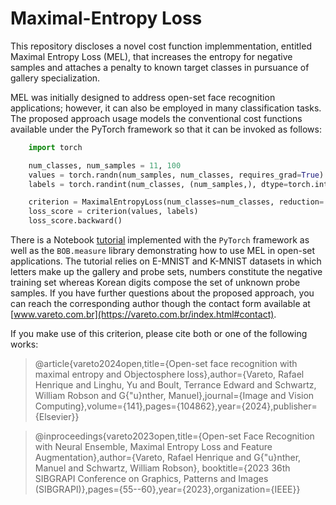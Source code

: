 # Maximal-Entropy Loss
This repository discloses a novel cost function implemmentation, entitled Maximal Entropy Loss (MEL), that increases the entropy for negative samples and attaches a penalty to known target classes in pursuance of gallery specialization.

MEL was initially designed to address open-set face recognition applications; however, it can also be employed in many classification tasks.
The proposed approach usage models the conventional cost functions available under the PyTorch framework so that it can be invoked as follows:

```python
    import torch

    num_classes, num_samples = 11, 100
    values = torch.randn(num_samples, num_classes, requires_grad=True)
    labels = torch.randint(num_classes, (num_samples,), dtype=torch.int64) - 1

    criterion = MaximalEntropyLoss(num_classes=num_classes, reduction='sum')
    loss_score = criterion(values, labels)
    loss_score.backward()
```

There is a Notebook [tutorial](/openset_tutorial.ipynb) implemented with the ```PyTorch``` framework as well as the ```BOB.measure``` library demonstrating how to use MEL in open-set applications. The tutorial relies on E-MNIST and K-MNIST datasets in which letters make up the gallery and probe sets, numbers constitute the negative training set whereas Korean digits compose the set of unknown probe samples. 
If you have further questions about the proposed approach, you can reach the corresponding author though the contact form available at [www.vareto.com.br](https://vareto.com.br/index.html#contact).

If you make use of this criterion, please cite both or one of the following works:
> @article{vareto2024open,title={Open-set face recognition with maximal entropy and Objectosphere loss},author={Vareto, Rafael Henrique and Linghu, Yu and Boult, Terrance Edward and Schwartz, William Robson and G{\"u}nther, Manuel},journal={Image and Vision Computing},volume={141},pages={104862},year={2024},publisher={Elsevier}}

> @inproceedings{vareto2023open,title={Open-set Face Recognition with Neural Ensemble, Maximal Entropy Loss and Feature Augmentation},author={Vareto, Rafael Henrique and G{\"u}nther, Manuel and Schwartz, William Robson},
booktitle={2023 36th SIBGRAPI Conference on Graphics, Patterns and Images (SIBGRAPI)},pages={55--60},year={2023},organization={IEEE}}
